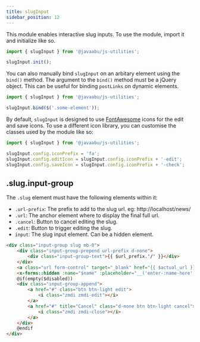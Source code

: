 ```yaml
---
title: slugInput
sidebar_position: 12
---
```


This module enables interactive slug inputs. To use the module, import it and initialize like so.

```javascript
import { slugInput } from '@javaabu/js-utilities';

slugInput.init();
```

You can also manually bind `slugInput` on an arbitary element using the `bind()` method. The argument to the `bind()` method must be a jQuery object. This can be useful for binding `postLinks` on dynamic elements.

```javascript
import { slugInput } from '@javaabu/js-utilities';

slugInput.bind($('.some-element'));
```

By default, `slugInput` is designed to use [FontAwesome](https://fontawesome.com) icons for the edit and save icons. To use a different icon library, you can customise the classes used by the module like so:

```javascript
import { slugInput } from '@javaabu/js-utilities';

slugInput.config.iconPrefix = 'fa';
slugInput.config.editIcon = slugInput.config.iconPrefix + '-edit';
slugInput.config.saveIcon = slugInput.config.iconPrefix + '-check';
```

## .slug.input-group

The `.slug` element must have the following elements within it:
- `.url-prefix`: The prefix to add to the slug url. eg: http://localhost/news/
- `.url`: The anchor element where to display the final full url.
- `.cancel`: Button to cancel editing the slug.
- `.edit`: Button to trigger editing the slug.
- `input`: The slug input element. Can be a hidden element.

```html
<div class="input-group slug mb-0">
    <div class="input-group-prepend url-prefix d-none">
        <div class="input-group-text">{{ $url_prefix.'/' }}</div>
    </div>
    <a class="url form-control" target="_blank" href="{{ $actual_url }}">{{ $url }}</a>
    <x-forms::hidden :name="$name" :placeholder="__('enter-:name-here', compact('name')" :disabled="$disabled" />
    @if(empty($disabled))
    <div class="input-group-append">
        <a href="#" class="btn btn-light edit">
            <i class="zmdi zmdi-edit"></i>
        </a>
        <a href="#" title="Cancel" class="d-none btn btn-light cancel">
            <i class="zmdi zmdi-close"></i>
        </a>
    </div>
    @endif
</div>
```
